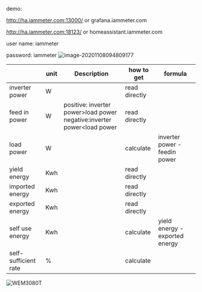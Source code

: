 demo:

http://ha.iammeter.com:13000/ or grafana.iammeter.com

http://ha.iammeter.com:18123/ or homeassistant.iammeter.com

user name: iammeter

password: iammeter
![image-20201108094809177](https://leweidoc.oss-cn-hangzhou.aliyuncs.com/lewei50/img/iammeter/tmpliu/tmpimage-20201108094809177.png)





|                      | unit | Description                                                  | how to get    | formula                        |
| -------------------- | ---- | ------------------------------------------------------------ | ------------- | ------------------------------ |
| inverter power       | W    |                                                              | read directly |                                |
| feed in power        | W    | positive: inverter power>load  power<br>negative:inverter power<load power | read directly |                                |
| load power           | W    |                                                              | calculate     | inverter power - feedin power  |
| yield energy         | Kwh  |                                                              | read directly |                                |
| imported energy      | Kwh  |                                                              | read directly |                                |
| exported energy      | Kwh  |                                                              | read directly |                                |
| self use energy      | Kwh  |                                                              | calculate     | yield energy - exported energy |
| self-sufficient rate | %    |                                                              | calculate     |                                |

![WEM3080T](https://leweidoc.oss-cn-hangzhou.aliyuncs.com/lewei50/img/iammeter/tmpliu/tmpimage-20201108095107819.png)
